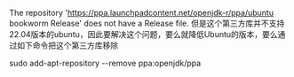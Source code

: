  The repository 'https://ppa.launchpadcontent.net/openjdk-r/ppa/ubuntu bookworm Release' does not have a Release file.
但是这个第三方库并不支持22.04版本的ubuntu，因此要解决这个问题，要么就降低Ubuntu的版本，要么通过如下命令把这个第三方库移除

sudo add-apt-repository --remove ppa:openjdk/ppa
